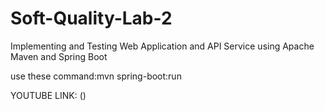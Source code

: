 ﻿# Soft-Quality-Lab-2

Implementing and Testing Web Application and API Service using Apache Maven and Spring Boot

use these command:mvn spring-boot:run

YOUTUBE LINK: ()
